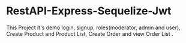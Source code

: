 # RestAPI-Express-Sequelize-Jwt
This Project it's demo login, signup, roles(moderator, admin and user), Create Product and Product List, Create Order and view Order List .

